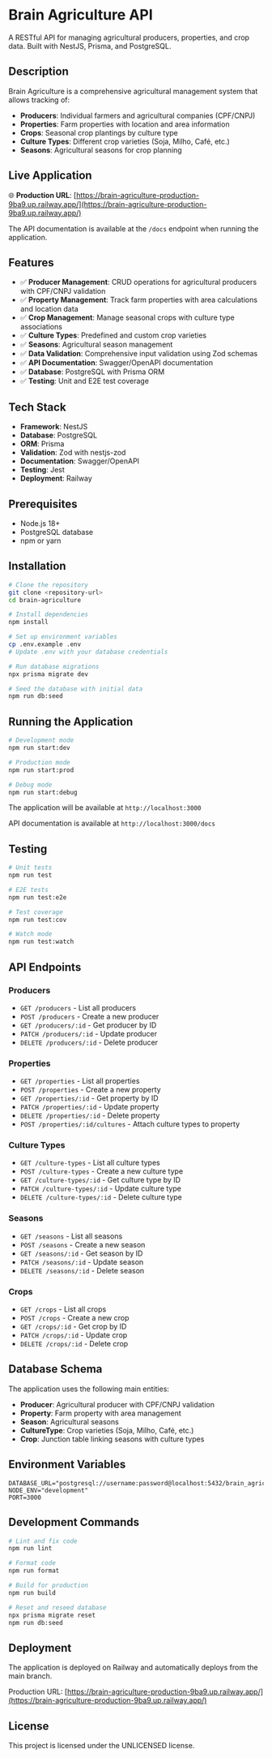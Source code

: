 # Brain Agriculture API

A RESTful API for managing agricultural producers, properties, and crop data. Built with NestJS, Prisma, and PostgreSQL.

## Description

Brain Agriculture is a comprehensive agricultural management system that allows tracking of:
- **Producers**: Individual farmers and agricultural companies (CPF/CNPJ)
- **Properties**: Farm properties with location and area information
- **Crops**: Seasonal crop plantings by culture type
- **Culture Types**: Different crop varieties (Soja, Milho, Café, etc.)
- **Seasons**: Agricultural seasons for crop planning

## Live Application

🌐 **Production URL**: [https://brain-agriculture-production-9ba9.up.railway.app/](https://brain-agriculture-production-9ba9.up.railway.app/)

The API documentation is available at the `/docs` endpoint when running the application.

## Features

- ✅ **Producer Management**: CRUD operations for agricultural producers with CPF/CNPJ validation
- ✅ **Property Management**: Track farm properties with area calculations and location data
- ✅ **Crop Management**: Manage seasonal crops with culture type associations
- ✅ **Culture Types**: Predefined and custom crop varieties
- ✅ **Seasons**: Agricultural season management
- ✅ **Data Validation**: Comprehensive input validation using Zod schemas
- ✅ **API Documentation**: Swagger/OpenAPI documentation
- ✅ **Database**: PostgreSQL with Prisma ORM
- ✅ **Testing**: Unit and E2E test coverage

## Tech Stack

- **Framework**: NestJS
- **Database**: PostgreSQL
- **ORM**: Prisma
- **Validation**: Zod with nestjs-zod
- **Documentation**: Swagger/OpenAPI
- **Testing**: Jest
- **Deployment**: Railway

## Prerequisites

- Node.js 18+ 
- PostgreSQL database
- npm or yarn

## Installation

```bash
# Clone the repository
git clone <repository-url>
cd brain-agriculture

# Install dependencies
npm install

# Set up environment variables
cp .env.example .env
# Update .env with your database credentials

# Run database migrations
npx prisma migrate dev

# Seed the database with initial data
npm run db:seed
```

## Running the Application

```bash
# Development mode
npm run start:dev

# Production mode
npm run start:prod

# Debug mode
npm run start:debug
```

The application will be available at `http://localhost:3000`

API documentation is available at `http://localhost:3000/docs`

## Testing

```bash
# Unit tests
npm run test

# E2E tests
npm run test:e2e

# Test coverage
npm run test:cov

# Watch mode
npm run test:watch
```

## API Endpoints

### Producers
- `GET /producers` - List all producers
- `POST /producers` - Create a new producer
- `GET /producers/:id` - Get producer by ID
- `PATCH /producers/:id` - Update producer
- `DELETE /producers/:id` - Delete producer

### Properties
- `GET /properties` - List all properties
- `POST /properties` - Create a new property
- `GET /properties/:id` - Get property by ID
- `PATCH /properties/:id` - Update property
- `DELETE /properties/:id` - Delete property
- `POST /properties/:id/cultures` - Attach culture types to property

### Culture Types
- `GET /culture-types` - List all culture types
- `POST /culture-types` - Create a new culture type
- `GET /culture-types/:id` - Get culture type by ID
- `PATCH /culture-types/:id` - Update culture type
- `DELETE /culture-types/:id` - Delete culture type

### Seasons
- `GET /seasons` - List all seasons
- `POST /seasons` - Create a new season
- `GET /seasons/:id` - Get season by ID
- `PATCH /seasons/:id` - Update season
- `DELETE /seasons/:id` - Delete season

### Crops
- `GET /crops` - List all crops
- `POST /crops` - Create a new crop
- `GET /crops/:id` - Get crop by ID
- `PATCH /crops/:id` - Update crop
- `DELETE /crops/:id` - Delete crop

## Database Schema

The application uses the following main entities:

- **Producer**: Agricultural producer with CPF/CNPJ validation
- **Property**: Farm property with area management
- **Season**: Agricultural seasons
- **CultureType**: Crop varieties (Soja, Milho, Café, etc.)
- **Crop**: Junction table linking seasons with culture types

## Environment Variables

```env
DATABASE_URL="postgresql://username:password@localhost:5432/brain_agriculture"
NODE_ENV="development"
PORT=3000
```

## Development Commands

```bash
# Lint and fix code
npm run lint

# Format code
npm run format

# Build for production
npm run build

# Reset and reseed database
npx prisma migrate reset
npm run db:seed
```

## Deployment

The application is deployed on Railway and automatically deploys from the main branch.

Production URL: [https://brain-agriculture-production-9ba9.up.railway.app/](https://brain-agriculture-production-9ba9.up.railway.app/)

## License

This project is licensed under the UNLICENSED license.
